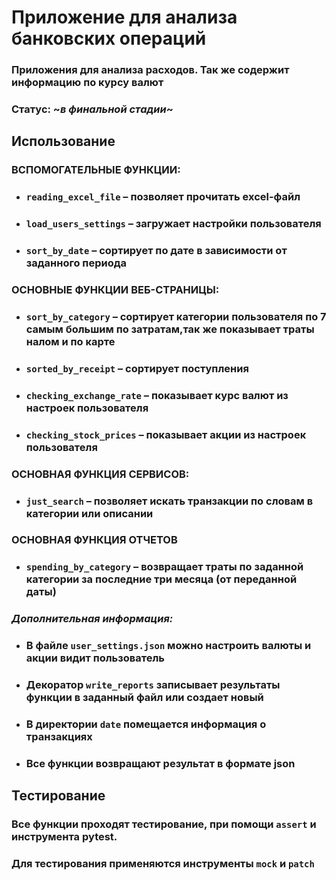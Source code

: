# Приложение для анализа банковских операций
### Приложения для анализа расходов. Так же содержит информацию по курсу валют
### Статус: ~*в финальной стадии*~
## Использование
### **ВСПОМОГАТЕЛЬНЫЕ ФУНКЦИИ:**
* ### `reading_excel_file` – позволяет прочитать excel-файл
* ### `load_users_settings` – загружает настройки пользователя
* ### `sort_by_date` – сортирует по дате в зависимости от заданного периода
### **ОСНОВНЫЕ ФУНКЦИИ ВЕБ-СТРАНИЦЫ:**
* ### `sort_by_category` – сортирует категории пользователя по 7 самым большим по затратам,так же показывает траты налом и по карте
* ### `sorted_by_receipt` – сортирует поступления
* ### `checking_exchange_rate` – показывает курс валют из настроек пользователя
* ### `checking_stock_prices` – показывает акции из настроек пользователя
### **ОСНОВНАЯ ФУНКЦИЯ СЕРВИСОВ:**
* ### `just_search` – позволяет искать транзакции по словам в категории или описании
### **OCНОВНАЯ ФУНКЦИЯ ОТЧЕТОВ**
* ### `spending_by_category` – возвращает траты по заданной категории за последние три месяца (от переданной даты)
### _Дополнительная информация:_
* ### В файле `user_settings.json` можно настроить валюты и акции видит пользователь
* ### Декоратор `write_reports` записывает результаты функции в заданный файл или создает новый
* ### В директории `date` помещается информация о транзакциях
* ### Все функции возвращают результат в формате json
## Тестирование
### Все функции проходят тестирование, при помощи `assert` и инструмента pytest.
### Для тестирования применяются инструменты `mock` и `patch`
